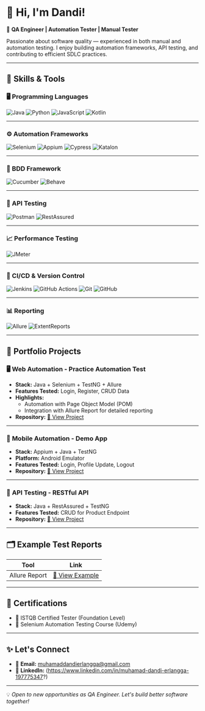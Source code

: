 # 👋 Hi, I'm Dandi!


🎯 **QA Engineer | Automation Tester | Manual Tester**

Passionate about software quality — experienced in both manual and automation testing. I enjoy building automation frameworks, API testing, and contributing to efficient SDLC practices.

---

## 🚀 Skills & Tools

### 🖥️ Programming Languages
![Java](https://img.shields.io/badge/-Java-orange?logo=java&logoColor=white) 
![Python](https://img.shields.io/badge/-Python-blue?logo=python&logoColor=white) 
![JavaScript](https://img.shields.io/badge/-JavaScript-yellow?logo=javascript&logoColor=white) 
![Kotlin](https://img.shields.io/badge/-Kotlin-purple?logo=kotlin&logoColor=white)

---

### ⚙️ Automation Frameworks
![Selenium](https://img.shields.io/badge/-Selenium-43B02A?logo=selenium&logoColor=white)
![Appium](https://img.shields.io/badge/-Appium-6DB33F?logo=appium&logoColor=white)
![Cypress](https://img.shields.io/badge/-Cypress-17202C?logo=cypress&logoColor=white)
![Katalon](https://img.shields.io/badge/-Katalon-32C766?logo=katalon&logoColor=white)

---

### 📜 BDD Framework
![Cucumber](https://img.shields.io/badge/-Cucumber-23D96C?logo=cucumber&logoColor=white)
![Behave](https://img.shields.io/badge/-Behave-4B8BBE?logo=python&logoColor=white)

---

### 🔌 API Testing
![Postman](https://img.shields.io/badge/-Postman-FF6C37?logo=postman&logoColor=white)
![RestAssured](https://img.shields.io/badge/-RestAssured-00A99D?logo=java&logoColor=white)

---

### 📈 Performance Testing
![JMeter](https://img.shields.io/badge/-Apache%20JMeter-D22128?logo=apachespark&logoColor=white)

---

### 🔁 CI/CD & Version Control
![Jenkins](https://img.shields.io/badge/-Jenkins-D24939?logo=jenkins&logoColor=white)
![GitHub Actions](https://img.shields.io/badge/-GitHub%20Actions-2088FF?logo=githubactions&logoColor=white)
![Git](https://img.shields.io/badge/-Git-F05032?logo=git&logoColor=white)
![GitHub](https://img.shields.io/badge/-GitHub-181717?logo=github&logoColor=white)

---

### 📊 Reporting
![Allure](https://img.shields.io/badge/-Allure-4B0082?logo=allure&logoColor=white)
![ExtentReports](https://img.shields.io/badge/-ExtentReports-4CAF50?logo=html5&logoColor=white)

---

## 📁 Portfolio Projects

### 🖥️ **Web Automation - Practice Automation Test**
- **Stack:** Java + Selenium + TestNG + Allure
- **Features Tested:** Login, Register, CRUD Data
- **Highlights:** 
  - Automation with Page Object Model (POM)
  - Integration with Allure Report for detailed reporting
- **Repository:** [🔗 View Project](https://github.com/username/project-name)

---

### 📱 **Mobile Automation - Demo App**
- **Stack:** Appium + Java + TestNG
- **Platform:** Android Emulator
- **Features Tested:** Login, Profile Update, Logout
- **Repository:** [🔗 View Project](https://github.com/username/mobile-project)

---

### 🔗 **API Testing - RESTful API**
- **Stack:** Java + RestAssured + TestNG
- **Features Tested:** CRUD for Product Endpoint
- **Repository:** [🔗 View Project](https://github.com/username/api-project)

---

## 🗂️ Example Test Reports

| Tool          | Link                                        |
| ------------- | ------------------------------------------- |
| Allure Report | [🔗 View Example](https://your-report-link) |

---

## 📜 Certifications
- 📄 ISTQB Certified Tester (Foundation Level)
- 📄 Selenium Automation Testing Course (Udemy)

---

## ✨ Let's Connect
- 📧 **Email:** [muhamaddandierlangga@gmail.com](mailto:muhamaddandierlangga@gmail.com)
- 💼 **LinkedIn:** (https://www.linkedin.com/in/muhamad-dandi-erlangga-197775347?)

---

💡 *Open to new opportunities as QA Engineer. Let's build better software together!*